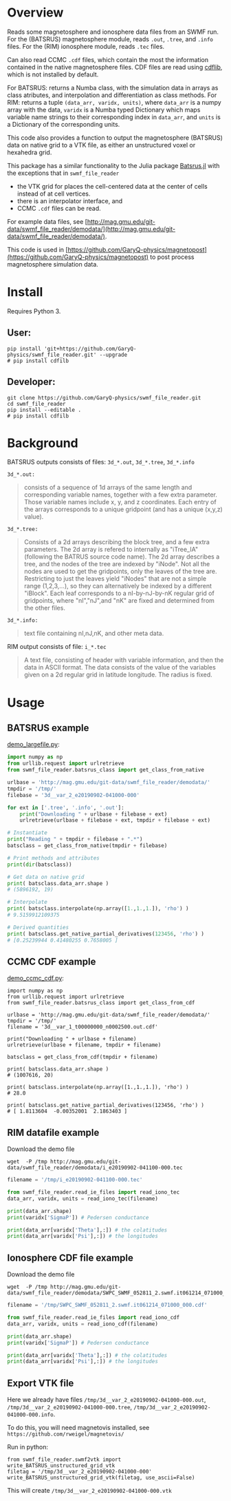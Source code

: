 # Overview

Reads some magnetosphere and ionosphere data files from an SWMF run.
For the (BATSRUS) magnetosphere module, reads `.out`, `.tree`, and `.info` files.
For the (RIM) ionosphere module, reads `.tec` files.

Can also read CCMC `.cdf` files, which contain the most the information contained in the native magnetosphere files. CDF files are read using [cdflib](`https://pypi.org/project/cdflib/`), which is not installed by default.

For BATSRUS: returns a Numba class, with the simulation data in arrays as class atributes,
and interpolation and differentiation as class methods.
For RIM: returns a tuple `(data_arr, varidx, units)`,
where `data_arr` is a numpy array with the data,
`varidx` is a Numba typed Dictionary which maps variable name strings to their corresponding index in `data_arr`,
and `units` is a Dictionary of the corresponding units.

This code also provides a function to output the magnetosphere (BATSRUS) data on native grid to a VTK file, as either an unstructured voxel or hexahedra grid.

This package has a similar functionality to the Julia package [Batsrus.jl](https://github.com/henry2004y/Batsrus.jl)
with the exceptions that in `swmf_file_reader`
* the VTK grid for  places the cell-centered data at the center of cells instead of at cell vertices.
* there is an interpolator interface, and
* CCMC `.cdf` files can be read.

For example data files, see [http://mag.gmu.edu/git-data/swmf_file_reader/demodata/](http://mag.gmu.edu/git-data/swmf_file_reader/demodata/).

This code is used in [https://github.com/GaryQ-physics/magnetopost](https://github.com/GaryQ-physics/magnetopost) to post process magnetosphere simulation data.

# Install

Requires Python 3.

## User:

```
pip install 'git+https://github.com/GaryQ-physics/swmf_file_reader.git' --upgrade
# pip install cdfilb 
```

## Developer:
```
git clone https://github.com/GaryQ-physics/swmf_file_reader.git
cd swmf_file_reader
pip install --editable .
# pip install cdfilb 
```

# Background

BATSRUS outputs consists of files: `3d_*.out`, `3d_*.tree`, `3d_*.info`

`3d_*.out:`
> consists of a sequence of 1d arrays of the same length and corresponding variable names,
> together with a few extra parameter.
> Those variable names include x, y, and z coordinates.
> Each entry of the arrays corresponds to a unique gridpoint
> (and has a unique (x,y,z) value).

`3d_*.tree:`
> Consists of a 2d arrays describing the block tree, and a few extra parameters.
> The 2d array is refered to internally as "iTree_IA" (following the BATRUS source code name).
> The 2d array describes a tree, and the nodes of the tree are indexed by "iNode".
> Not all the nodes are used to get the gridpoints, only the leaves of the tree are.
> Restricting to just the leaves  yield "iNodes" that are not a simple range (1,2,3,...),
> so they can alternatively be indexed by a different "iBlock".
> Each leaf corresponds to a nI-by-nJ-by-nK regular grid of gridpoints,
> where "nI","nJ",and "nK" are fixed and determined from the other files.

`3d_*.info:`
> text file containing nI,nJ,nK, and other meta data.

RIM output consists of file: `i_*.tec`
> A text file, consisting of header with variable information,
> and then the data in ASCII format.
> The data consists of the value of the variables given on a 2d regular grid in latitude longitude.
> The radius is fixed.

# Usage

## BATSRUS example

[demo_largefile.py](https://github.com/GaryQ-physics/swmf_file_reader/blob/main/demo_largefile.py):

```python
import numpy as np
from urllib.request import urlretrieve
from swmf_file_reader.batsrus_class import get_class_from_native

urlbase = 'http://mag.gmu.edu/git-data/swmf_file_reader/demodata/'
tmpdir = '/tmp/'
filebase = '3d__var_2_e20190902-041000-000'

for ext in ['.tree', '.info', '.out']:
    print("Downloading " + urlbase + filebase + ext)
    urlretrieve(urlbase + filebase + ext, tmpdir + filebase + ext)

# Instantiate
print("Reading " + tmpdir + filebase + ".*")
batsclass = get_class_from_native(tmpdir + filebase)

# Print methods and attributes
print(dir(batsclass))

# Get data on native grid
print( batsclass.data_arr.shape )
# (5896192, 19)

# Interpolate
print( batsclass.interpolate(np.array([1.,1.,1.]), 'rho') )
# 9.5159912109375

# Derived quantities
print( batsclass.get_native_partial_derivatives(123456, 'rho') )
# [0.25239944 0.41480255 0.7658005 ]
```

## CCMC CDF example

[demo_ccmc_cdf.py](https://github.com/GaryQ-physics/swmf_file_reader/blob/main/demo_ccmc_cdf.py):

```
import numpy as np
from urllib.request import urlretrieve
from swmf_file_reader.batsrus_class import get_class_from_cdf

urlbase = 'http://mag.gmu.edu/git-data/swmf_file_reader/demodata/'
tmpdir = '/tmp/'
filename = '3d__var_1_t00000000_n0002500.out.cdf'

print("Downloading " + urlbase + filename)
urlretrieve(urlbase + filename, tmpdir + filename)

batsclass = get_class_from_cdf(tmpdir + filename)

print( batsclass.data_arr.shape )
# (1007616, 20)

print( batsclass.interpolate(np.array([1.,1.,1.]), 'rho') )
# 28.0

print( batsclass.get_native_partial_derivatives(123456, 'rho') )
# [ 1.8113604  -0.00352001  2.1863403 ]
```

## RIM datafile example

Download the demo file

```
wget  -P /tmp http://mag.gmu.edu/git-data/swmf_file_reader/demodata/i_e20190902-041100-000.tec
```

```python
filename = '/tmp/i_e20190902-041100-000.tec'

from swmf_file_reader.read_ie_files import read_iono_tec
data_arr, varidx, units = read_iono_tec(filename)

print(data_arr.shape)
print(varidx['SigmaP']) # Pedersen conductance

print(data_arr[varidx['Theta'],:]) # the colatitudes
print(data_arr[varidx['Psi'],:]) # the longitudes
```

## Ionosphere CDF file example

Download the demo file

```
wget  -P /tmp http://mag.gmu.edu/git-data/swmf_file_reader/demodata/SWPC_SWMF_052811_2.swmf.it061214_071000_000.cdf
```

```python
filename = '/tmp/SWPC_SWMF_052811_2.swmf.it061214_071000_000.cdf'

from swmf_file_reader.read_ie_files import read_iono_cdf
data_arr, varidx, units = read_iono_cdf(filename)

print(data_arr.shape)
print(varidx['SigmaP']) # Pedersen conductance

print(data_arr[varidx['Theta'],:]) # the colatitudes
print(data_arr[varidx['Psi'],:]) # the longitudes
```

## Export VTK file

Here we already have files
`/tmp/3d__var_2_e20190902-041000-000.out`,
`/tmp/3d__var_2_e20190902-041000-000.tree`,
`/tmp/3d__var_2_e20190902-041000-000.info`.

To do this, you will need magnetovis installed, see `https://github.com/rweigel/magnetovis/`

Run in python:
```
from swmf_file_reader.swmf2vtk import write_BATSRUS_unstructured_grid_vtk
filetag = '/tmp/3d__var_2_e20190902-041000-000'
write_BATSRUS_unstructured_grid_vtk(filetag, use_ascii=False)
```

This will create `/tmp/3d__var_2_e20190902-041000-000.vtk`
